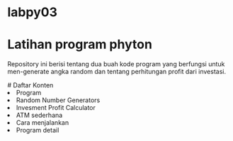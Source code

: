 # labpy03
# Latihan program phyton 
<p>Repository ini berisi tentang dua buah kode program yang berfungsi untuk men-generate angka random dan tentang perhitungan profit dari investasi.</p>
# Daftar Konten 
<li> Program</li>
<li>Random Number Generators</li>
<li>Invesment Profit Calculator</li>
<li>ATM sederhana</li>
<li>Cara menjalankan</li>
<li>Program detail</li>
